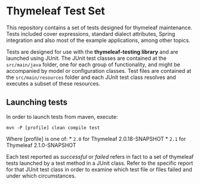
Thymeleaf Test Set
==================

This repository contains a set of tests designed for thymeleaf maintenance. Tests included cover expressions, standard dialect attributes, Spring integration and also most of the example applications, among other topics.

Tests are designed for use with the **thymeleaf-testing library** and are launched using JUnit. The JUnit test classes are contained at the `src/main/java` folder, one for each group of functionality, and might be accompanied by model or configuration classes. Test files are contained at the `src/main/resources` folder and each JUnit test class resolves and executes a subset of these resources.



Launching tests
---------------

In order to launch tests from maven, execute:

```
mvn -P [profile] clean compile test
```

Where [profile] is one of:
    * `2.0` for Thymeleaf 2.0.18-SNAPSHOT
    * `2.1` for Thymeleaf 2.1.0-SNAPSHOT

Each test reported as *successful* or *failed* refers in fact to a set of thymeleaf tests launched by a test method in a JUnit class. Refer to the specific report for that JUnit test class in order to examine which test file or files failed and under which circumstances.

 
 

